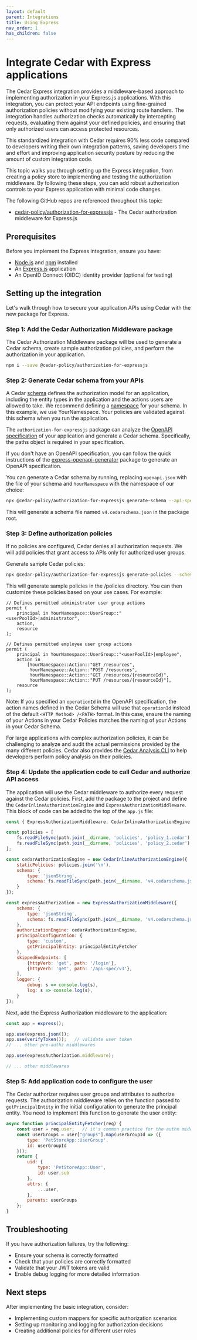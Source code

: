 ```yaml
---
layout: default
parent: Integrations
title: Using Express
nav_order: 1
has_children: false
---
```


# Integrate Cedar with Express applications

The Cedar Express integration provides a middleware-based approach to implementing authorization in your Express.js applications. With this integration, you can protect your API endpoints using fine-grained authorization policies without modifying your existing route handlers. The integration handles authorization checks automatically by intercepting requests, evaluating them against your defined policies, and ensuring that only authorized users can access protected resources.

This standardized integration with Cedar requires 90% less code compared to developers writing their own integration patterns, saving developers time and effort and improving application security posture by reducing the amount of custom integration code.

This topic walks you through setting up the Express integration, from creating a policy store to implementing and testing the authorization middleware. By following these steps, you can add robust authorization controls to your Express application with minimal code changes.

The following GitHub repos are referenced throughout this topic:

- [cedar-policy/authorization-for-expressjs](https://github.com/cedar-policy/authorization-for-expressjs) - The Cedar authorization middleware for Express.js

## Prerequisites

Before you implement the Express integration, ensure you have:

- [Node.js](https://nodejs.org/) and [npm](https://docs.npmjs.com/) installed
- An [Express.js](https://expressjs.com/) application
- An OpenID Connect (OIDC) identity provider (optional for testing)

## Setting up the integration

Let's walk through how to secure your application APIs using Cedar with the new package for Express.

### Step 1: Add the Cedar Authorization Middleware package

The Cedar Authorization Middleware package will be used to generate a Cedar schema, create sample authorization policies, and perform the authorization in your application.

```bash
npm i --save @cedar-policy/authorization-for-expressjs
```

### Step 2: Generate Cedar schema from your APIs

A Cedar [schema](../overview/terminology.html#term-schema) defines the authorization model for an application, including the entity types in the application and the actions users are allowed to take. We recommend defining a [namespace](../overview/terminology.html#term-namespaces) for your schema. In this example, we use YourNamespace. Your policies are validated against this schema when you run the application.

The `authorization-for-expressjs` package can analyze the [OpenAPI specification](https://swagger.io/specification/) of your application and generate a Cedar schema. Specifically, the paths object is required in your specification.

If you don't have an OpenAPI specification,  you can follow the quick instructions of the [express-openapi-generator](https://github.com/nklisch/express-openapi-generator) package to generate an OpenAPI specification.

You can generate a Cedar schema by running, replacing `openapi.json` with the file of your schema and `YourNamespace` with the namespace of our choice:

```bash
npx @cedar-policy/authorization-for-expressjs generate-schema --api-spec openapi.json --namespace YourNamespace --mapping-type SimpleRest
```

This will generate a schema file named `v4.cedarschema.json` in the package root.

### Step 3: Define authorization policies

If no policies are configured, Cedar denies all authorization requests. We will add policies that grant access to APIs only for authorized user groups.

Generate sample Cedar policies:

```bash
npx @cedar-policy/authorization-for-expressjs generate-policies --schema v4.cedarschema.json
```

This will generate sample policies in the /policies directory. You can then customize these policies based on your use cases. For example:

```cedar
// Defines permitted administrator user group actions
permit (
    principal in YourNamespace::UserGroup::"<userPoolId>|administrator",
    action,
    resource
);

// Defines permitted employee user group actions
permit (
    principal in YourNamespace::UserGroup::"<userPoolId>|employee",
    action in
        [YourNamespace::Action::"GET /resources",
         YourNamespace::Action::"POST /resources",
         YourNamespace::Action::"GET /resources/{resourceId}",
         YourNamespace::Action::"PUT /resources/{resourceId}"],
    resource
);
```
Note: If you specified an `operationId` in the OpenAPI specification, the action names defined in the Cedar Schema will use that `operationId` instead of the default `<HTTP Method> /<PATH>` format. In this case, ensure the naming of your Actions in your Cedar Policies matches the naming of your Actions in your Cedar Schema.

For large applications with complex authorization policies, it can be challenging to analyze and audit the actual permissions provided by the many different policies. Cedar also provides the [Cedar Analysis CLI](https://github.com/cedar-policy/cedar-spec/tree/main/cedar-lean-cli) to help developers perform policy analysis on their policies.

### Step 4: Update the application code to call Cedar and authorize API access

The application will use the Cedar middleware to authorize every request against the Cedar policies. First, add the package to the project and define the `CedarInlineAuthorizationEngine` and `ExpressAuthorizationMiddleware`. This block of code can be added to the top of the `app.js` file:

```javascript
const { ExpressAuthorizationMiddleware, CedarInlineAuthorizationEngine } = require('@cedar-policy/authorization-for-expressjs');

const policies = [
    fs.readFileSync(path.join(__dirname, 'policies', 'policy_1.cedar'), 'utf8'),
    fs.readFileSync(path.join(__dirname, 'policies', 'policy_2.cedar'), 'utf8')
];

const cedarAuthorizationEngine = new CedarInlineAuthorizationEngine({
    staticPolicies: policies.join('\n'),
    schema: {
        type: 'jsonString',
        schema: fs.readFileSync(path.join(__dirname, 'v4.cedarschema.json'), 'utf8'),
    }
});

const expressAuthorization = new ExpressAuthorizationMiddleware({
    schema: {
        type: 'jsonString',
        schema: fs.readFileSync(path.join(__dirname, 'v4.cedarschema.json'), 'utf8'),
    },
    authorizationEngine: cedarAuthorizationEngine,
    principalConfiguration: {
        type: 'custom',
        getPrincipalEntity: principalEntityFetcher
    },
    skippedEndpoints: [
        {httpVerb: 'get', path: '/login'},
        {httpVerb: 'get', path: '/api-spec/v3'},
    ],
    logger: {
        debug: s => console.log(s),
        log: s => console.log(s),
    }
});
```

Next, add the Express Authorization middleware to the application:

```javascript
const app = express();

app.use(express.json());
app.use(verifyToken());   // validate user token
// ... other pre-authz middlewares

app.use(expressAuthorization.middleware);

// ... other middlewares
```

### Step 5: Add application code to configure the user

The Cedar authorizer requires user groups and attributes to authorize requests. The authorization middleware relies on the function passed to `getPrincipalEntity` in the initial configuration to generate the principal entity. You need to implement this function to generate the user entity:

```javascript
async function principalEntityFetcher(req) {
    const user = req.user;   // it's common practice for the authn middleware to store the user info from the decoded token here
    const userGroups = user["groups"].map(userGroupId => ({
        type: 'PetStoreApp::UserGroup',
        id: userGroupId       
    }));
    return {
        uid: {
            type: 'PetStoreApp::User',
            id: user.sub
        },
        attrs: {
            ...user,
        },
        parents: userGroups 
    };
}
```

## Troubleshooting

If you have authorization failures, try the following:

- Ensure your schema is correctly formatted
- Check that your policies are correctly formatted
- Validate that your JWT tokens are valid
- Enable debug logging for more detailed information

## Next steps

After implementing the basic integration, consider:

- Implementing custom mappers for specific authorization scenarios
- Setting up monitoring and logging for authorization decisions
- Creating additional policies for different user roles
